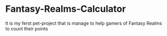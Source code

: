 # Fantasy-Realms-Calculator
It is my ferst pet-project that is manage to help gamers of Fantasy Realms to count their points
